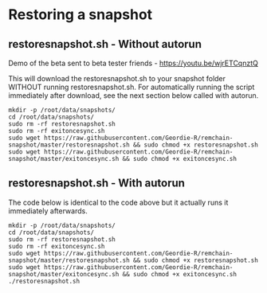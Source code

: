 # Restoring a snapshot
## restoresnapshot.sh - Without autorun

Demo of the beta sent to beta tester friends - https://youtu.be/wjrETCqnztQ

This will download the restoresnapshot.sh to your snapshot folder WITHOUT running restoresnapshot.sh.  For automatically running the script immediately after download, see the next section below called with autorun.

```
mkdir -p /root/data/snapshots/
cd /root/data/snapshots/
sudo rm -rf restoresnapshot.sh
sudo rm -rf exitoncesync.sh 
sudo wget https://raw.githubusercontent.com/Geordie-R/remchain-snapshot/master/restoresnapshot.sh && sudo chmod +x restoresnapshot.sh
sudo wget https://raw.githubusercontent.com/Geordie-R/remchain-snapshot/master/exitoncesync.sh && sudo chmod +x exitoncesync.sh
```
## restoresnapshot.sh - With autorun
The code below is identical to the code above but it actually runs it immediately afterwards.

```
mkdir -p /root/data/snapshots/
cd /root/data/snapshots/
sudo rm -rf restoresnapshot.sh
sudo rm -rf exitoncesync.sh
sudo wget https://raw.githubusercontent.com/Geordie-R/remchain-snapshot/master/restoresnapshot.sh && sudo chmod +x restoresnapshot.sh
sudo wget https://raw.githubusercontent.com/Geordie-R/remchain-snapshot/master/exitoncesync.sh && sudo chmod +x exitoncesync.sh
./restoresnapshot.sh

```
